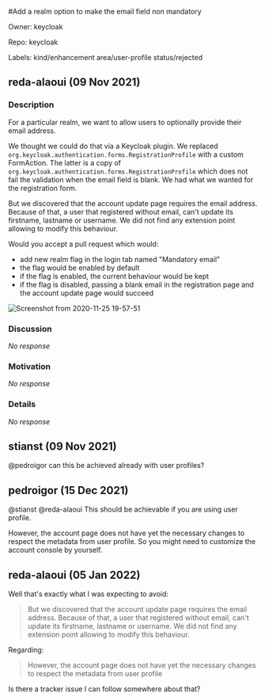 #Add a realm option to make the email field non mandatory

Owner: keycloak

Repo: keycloak

Labels: kind/enhancement area/user-profile status/rejected 

## reda-alaoui (09 Nov 2021)

### Description

For a particular realm, we want to allow users to optionally provide their email address.

We thought we could do that via a Keycloak plugin. We replaced  `org.keycloak.authentication.forms.RegistrationProfile` with a custom FormAction. The latter is a copy of `org.keycloak.authentication.forms.RegistrationProfile` which does not fail the validation when the email field is blank. We had what we wanted for the registration form.

But we discovered that the account update page requires the email address. Because of that, a user that registered without email, can't update its firstname, lastname or username. We did not find any extension point allowing to modify this behaviour.

Would you accept a pull request which would:

- add new realm flag in the login tab named "Mandatory email"
- the flag would be enabled by default
- if the flag is enabled, the current behaviour would be kept
- if the flag is disabled, passing a blank email in the registration page and the account update page would succeed

![Screenshot from 2020-11-25 19-57-51](https://user-images.githubusercontent.com/2890843/140906386-ed3b4f0e-a1fa-42d8-8fb1-4bdd69020141.png)

### Discussion

_No response_

### Motivation

_No response_

### Details

_No response_

## stianst (09 Nov 2021)

@pedroigor can this be achieved already with user profiles?

## pedroigor (15 Dec 2021)

@stianst @reda-alaoui This should be achievable if you are using user profile.

However, the account page does not have yet the necessary changes to respect the metadata from user profile. So you might need to customize the account console by yourself.

## reda-alaoui (05 Jan 2022)

Well that's exactly what I was expecting to avoid:

> But we discovered that the account update page requires the email address. Because of that, a user that registered without email, can't update its firstname, lastname or username. We did not find any extension point allowing to modify this behaviour.

Regarding:

> However, the account page does not have yet the necessary changes to respect the metadata from user profile

Is there a tracker issue I can follow somewhere about that?


